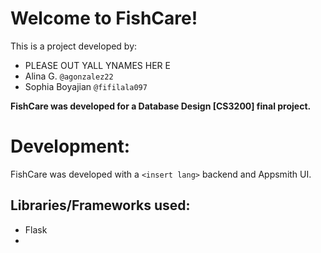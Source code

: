# Welcome to FishCare!

This is a project developed by:

- PLEASE OUT YALL YNAMES HER E
- Alina G. `@agonzalez22`
- Sophia Boyajian `@fifilala097`

**FishCare was developed for a Database Design [CS3200] final project.**

# Development:

FishCare was developed with a `<insert lang>` backend and Appsmith UI.

## Libraries/Frameworks used:

- Flask
-
